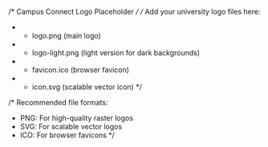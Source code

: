 /* Campus Connect Logo Placeholder */
/* Add your university logo files here:
 * - logo.png (main logo)
 * - logo-light.png (light version for dark backgrounds)
 * - favicon.ico (browser favicon)
 * - icon.svg (scalable vector icon)
 */

/* Recommended file formats:
 * PNG: For high-quality raster logos
 * SVG: For scalable vector logos
 * ICO: For browser favicons
 */
